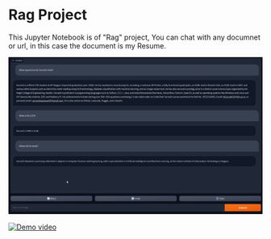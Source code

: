 # Rag Project

This Jupyter Notebook is of "Rag" project, You can chat with any documnet or url, in this case the document is my Resume.



![Project Screenshot](Image.png)

[![Demo video](https://img.youtube.com/vi/URL/0.jpg)](Demo.mp4)
